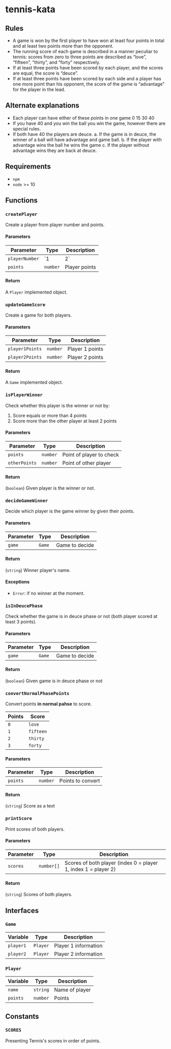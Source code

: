 # tennis-kata

## Rules

+ A game is won by the first player to have won at least four points in total and at least two points more than the opponent.
+ The running score of each game is described in a manner peculiar to tennis: scores from zero to three points are described as “love”, “fifteen”, “thirty”, and “forty” respectively.
+ If at least three points have been scored by each player, and the scores are equal, the score is “deuce”.
+ If at least three points have been scored by each side and a player has one more point than his opponent, the score of the game is “advantage” for the player in the lead.

## Alternate explanations

+ Each player can have either of these points in one game 0 15 30 40
+ If you have 40 and you win the ball you win the game, however there are special rules.
+ If both have 40 the players are deuce. a. If the game is in deuce, the winner of a ball will have advantage and game ball. b. If the player with advantage wins the ball he wins the game c. If the player without advantage wins they are back at deuce.

## Requirements
- `npm`
- `node` >= 10

## Functions

### `createPlayer`
Create a player from player number and points.

#### Parameters
Parameter | Type | Description
--------- | ---- | -----------
`playerNumber` | `1 | 2` | Player number
`points` | `number` | Player points

#### Return
A `Player` implemented object.

### `updateGameScore`
Create a game for both players.

#### Parameters
Parameter | Type | Description
--------- | ---- | -----------
`player1Points` | `number` | Player 1 points
`player2Points` | `number` | Player 2 points

#### Return
A `Game` implemented object.

### `isPlayerWinner`
Check whether this player is the winner or not by:
1. Score equals or more than 4 points
2. Score more than the other player at least 2 points

#### Parameters
Parameter | Type | Description
--------- | ---- | -----------
`points` | `number` | Point of player to check
`otherPoints` | `number` | Point of other player

#### Return
(`boolean`) Given player is the winner or not.

### `decideGameWinner`
Decide which player is the game winner by given their points.

#### Parameters
Parameter | Type | Description
--------- | ---- | -----------
`game` | `Game` | Game to decide

#### Return
(`string`) Winner player's name.

#### Exceptions
- `Error`: if no winner at the moment.

### `isInDeucePhase`
Check whether the game is in deuce phase or not (both player scored at least 3 points).

#### Parameters
Parameter | Type | Description
--------- | ---- | -----------
`game` | `Game` | Game to decide

#### Return
(`boolean`) Given game is in deuce phase or not

### `convertNormalPhasePoints`
Convert points **in normal pahse** to score.

Points | Score
------ | -----
`0` | `love`
`1` | `fifteen`
`2` | `thirty`
`3` | `forty`

#### Parameters
Parameter | Type | Description
--------- | ---- | -----------
`points` | `number` | Points to convert

#### Return
(`string`) Score as a text

### `printScore`
Print scores of both players.

#### Parameters
Parameter | Type | Description
--------- | ---- | -----------
`scores` | `number[]` | Scores of both player (index 0 = player 1, index 1 = player 2)

#### Return
(`string`) Scores of both players.

## Interfaces

### `Game`

Variable | Type | Description
-------- | ---- | -----------
`player1` | `Player` | Player 1 information
`player2` | `Player` | Player 2 information

### `Player`

Variable | Type | Description
-------- | ---- | -----------
`name` | `string` | Name of player
`points` | `number` | Points

## Constants

### `SCORES`
Presenting Tennis's scores in order of points.
